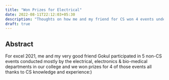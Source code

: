 ```yaml
---
title: "Won Prizes for Electrical"
date: 2022-08-11T22:12:03+05:30
description: "Thoughts on how me and my friend for CS won 4 events under non-CS category all thanks to well.. CS :). Also about why you should participate in events out of your domain sometimes atleast"
draft: true
---
```


## Abstract

For excel 2021, me and my very good friend Gokul participated in 5 non-CS events conducted mostly by the electrical, electronics & bio-medical departments in our college and we won prizes for 4 of those events all thanks to CS knowledge and experience:)

